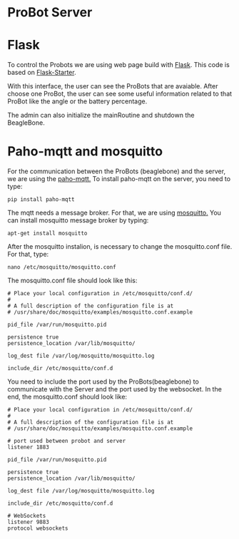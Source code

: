 # ProBot Server

# Flask
To control the Probots  we are using web page build with [Flask](http://flask.pocoo.org/). This code is based on [Flask-Starter](https://github.com/samgclarke/flask-starter).

With this interface, the user can see the ProBots that are avaiable. After choose one ProBot, the user can see some useful information related to that ProBot like the angle or the battery percentage.

The admin can also initialize the mainRoutine and shutdown the BeagleBone.

# Paho-mqtt and mosquitto
For the communication between the ProBots (beaglebone) and the server, we are using the [paho-mqtt.](http://www.eclipse.org/paho/) To install paho-mqtt on the server, you need to type:
	
	pip install paho-mqtt

The mqtt needs a message broker. For that, we are using [mosquitto.](https://mosquitto.org/) You can install mosquitto message broker by typing:
	
	apt-get install mosquitto
	
After the mosquitto instalion, is necessary to change the mosquitto.conf file. For that, type:
	
	nano /etc/mosquitto/mosquitto.conf

The mosquitto.conf file should look like this:
	
	# Place your local configuration in /etc/mosquitto/conf.d/
	#
	# A full description of the configuration file is at
	# /usr/share/doc/mosquitto/examples/mosquitto.conf.example

	pid_file /var/run/mosquitto.pid

	persistence true
	persistence_location /var/lib/mosquitto/

	log_dest file /var/log/mosquitto/mosquitto.log

	include_dir /etc/mosquitto/conf.d

You need to include the port used by the ProBots(beaglebone) to communicate with the Server and the port used by the websocket. In the end, the mosquitto.conf should look like:

	# Place your local configuration in /etc/mosquitto/conf.d/
	#
	# A full description of the configuration file is at
	# /usr/share/doc/mosquitto/examples/mosquitto.conf.example
	
	# port used between probot and server
	listener 1883 

	pid_file /var/run/mosquitto.pid

	persistence true
	persistence_location /var/lib/mosquitto/

	log_dest file /var/log/mosquitto/mosquitto.log

	include_dir /etc/mosquitto/conf.d	
	
	# WebSockets
	listener 9883
	protocol websockets


	
